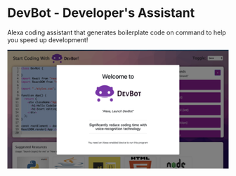 # DevBot - Developer's Assistant

Alexa coding assistant that generates boilerplate code on command to help you speed up development!

<img src="devbot-landing.png" width=1000 />
